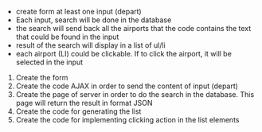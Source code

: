 - create form at least one input (depart)
- Each input, search will be done in the database
- the search will send back all the airports that the code contains the text that could be found in the input
- result of the search will display in a list of ul/li
- each airport (LI) could be clickable. If to click the airport, it will be selected in the input



1. Create the form
2. Create the code AJAX in order to send the content of input (depart)
3. Create the page of server in order to do the search in the database. This page will return the result in format JSON
4. Create the code for generating the list
5. Create the code for implementing clicking action in the list elements